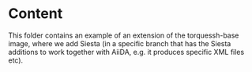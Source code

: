# Content

This folder contains an example of an extension of the torquessh-base image,
where we add Siesta (in a specific branch that has the Siesta additions to 
work together with AiiDA, e.g. it produces specific XML files etc).

